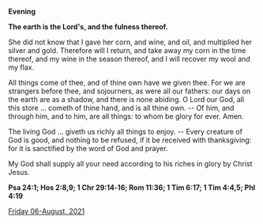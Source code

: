 **Evening**

**The earth is the Lord's, and the fulness thereof.**
 
She did not know that I gave her corn, and wine, and oil, and multiplied her silver and gold. Therefore will I return, and take away my corn in the time thereof, and my wine in the season thereof, and I will recover my wool and my flax.
 
All things come of thee, and of thine own have we given thee. For we are strangers before thee, and sojourners, as were all our fathers: our days on the earth are as a shadow, and there is none abiding. O Lord our God, all this store ... cometh of thine hand, and is all thine own. -- Of him, and through him, and to him, are all things: to whom be glory for ever. Amen.
 
The living God ... giveth us richly all things to enjoy. -- Every creature of God is good, and nothing to be refused, if it be received with thanksgiving: for it is sanctified by the word of God and prayer.
 
My God shall supply all your need according to his riches in glory by Christ Jesus.  

**Psa 24:1; Hos 2:8,9; 1 Chr 29:14‑16; Rom 11:36; 1 Tim 6:17; 1 Tim 4:4,5; Phl 4:19**

[Friday 06-August, 2021](https://t.me/daily_light)
